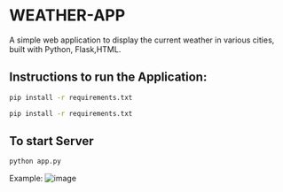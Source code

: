 # WEATHER-APP

A simple web application to display the current weather in various cities, built with Python, Flask,HTML.

## Instructions to run the Application:

```bash
pip install -r requirements.txt
```
```bash
pip install -r requirements.txt
```
## To start Server
```bash
python app.py
```


Example:
![image](https://user-images.githubusercontent.com/91217295/227275494-acae3888-01f1-4eaa-a836-c7311ced0d6a.png)


